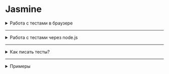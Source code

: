# Jasmine







<details>
  <summary>Работа с тестами в браузере</summary>

## Работа с тестами в браузере

### Установка

#### Если проект новый
- Скачай последний релиз библиотеки `Jasmine`. Перейди на [страницу с официальными релизами Jasmine](https://github.com/jasmine/jasmine/releases), под последней версией в разделе `Assets` найди ссылку следующего вида: `jasmine-standalone-x.x.x.zip` и кликни на неё. Скачается архив.
- Из архива извлеки папку `lib` в свой проект. Теперь ты можешь пользоваться библиотекой `Jasmine`.
- Создай папку `spec`, внутри можешь писать тесты. Подробнее о том как их писать смотри в разделе `Как писать тесты?` (ниже).
- Создай html-файл с любым названием, например (`SpecRunner.html`). 
- В этом файле тебе необходимо подключить `jasmine`, файлы, которые ты хочешь тестировать, файлы тестов из папки `spec`. Порядок, в котором ты подключаешь файлы в html очень важен. Каждый следующий подключенный файл видит только предыдущие.
Пример подключения всех необходимых файлов смотри в разделе `Примеры`.


#### Если в проекте уже есть lib/jasmine, spec, SpecRunner.html

Переходи к запуску тестов.


### Запуск тестов

Открой `SpecRunner.html` (название может быть другим, но оно обычно связано со словом `spec`) в браузере. Ты увидишь результат выполнения тестов. Зелёные точки - пройденные тесты; Красные крестики - проваленные тесты. 

</details>

----------------------------------------

<details>
 
<summary>Работа с тестами через node.js</summary>

## Работа с тестами через node.js

### Перед установкой
Убедись, что у тебя установлен `npx`. Если нет, то установи его командой `npm install -g npx` или `sudo npm install -g npx`.
<!-- изучи [мануал по npx](how-to-use-npx.md) -->


### Установка

- Если проект новый, то инициализируй файл `package.json` командой `npm init -y`
- Установи jasmine в devDependencies: `npm i -D jasmine`
- Инициализируй jasmine: `npx jasmine init`. Будет создана папка spec для тестов и конфигурационный файл `jasmine.json` внутри нее.

Готово.


### Запуск тестов

Для запуска тестов достаточно выполнить команду `npx jasmine` в терминале, находясь в корне своего проекта.


Подробнее смотри в [документации](https://jasmine.github.io/pages/docs_home.html).

</details>

----------------------------------------

<details>

<summary>Как писать тесты?</summary>

### Написание тестов

>Чтобы начать писать тесты, создай файл в папке `spec`. Название файла должно заканчиваться на `spec.js`. Пиши тесты внутри этого файла.

Основные методы Jasmine:
- *describe(description, specDefinitions)* - 
Создаёт группу тестов. Вызовы метода `describe` могут вкладываться друг в друга, что позволяет создавать подгруппы тестов.
-  *beforeEach(functionopt, timeoutopt)* - 
Метод, код внутри которого будет запускаться перед запуском каждого теста(`it`). Таким образом, тут можно задавать значения переменных, необходимые для тестов, подготавливать БД, и тд.
- *it(description, testFunctionopt, timeoutopt)*
Определяет тест(или spec). Тест должен содержать 1 или более вызовов метода `expect` (ожидания от работы вашего кода). Если все вызовы `expect` внутри `it` успешны - тесты пройдут, иначе выдадут ошибку.
- *expect(actual) → {matchers}*
Создаёт ожидание для теста. Например: `expect(sum(2,3)).toEqual(5)` - ожидается, что результат вызова метода `sum` с аргументами `2` и `3` будет равен `5`. То есть `2+3=5`.
*matchers* - то что ожидается (`toEqual(5)`, `toBeFalsy()`, `toBeUndefined()`, `toContain(2)` и тд). Больше [тут](https://jasmine.github.io/api/3.5/matchers.html).

Ближе познакомиться с методами можно в [документации](https://jasmine.github.io/api/3.5/global.html#describe). Также для быстрого старта может быть полезна [эта статья](https://habr.com/ru/post/167173/).

</details>

----------------------------------------

<details>

  <summary>Примеры</summary>

## Примеры

Пример файла `SpecRunner.html` для работы через браузер (обратите внимание на версию jasmine, ваша может отличаться):

```html
<!DOCTYPE html>
<html>
<head>
  <title>Jasmine Spec Runner</title>
  <link rel="shortcut icon" type="image/png" href="lib/jasmine-3.5.0/jasmine_favicon.png">
  <link rel="stylesheet" href="lib/jasmine-3.5.0/jasmine.css">
  <script src="lib/jasmine-3.5.0/jasmine.js"></script>
  <script src="lib/jasmine-3.5.0/jasmine-html.js"></script>
  <script src="lib/jasmine-3.5.0/boot.js"></script>
  <!-- include source files here... -->
  <script src="code.js"></script>
  <!-- include spec files here... -->
  <script src="spec/code-spec.js"></script>
</head>
<body>
</body>
</html>
```


Пример файла с тестами (`math-spec.js`):
```js
const operations = require('../operations.js');

describe('My operations testing', function() {
  describe('Simple operations', function() {
    it('sum', function() {
      expect(operations.sum(3, 2)).toEqual(5);
    });
  });
});

describe('Math object testing', function() {
  let someVariable;

  beforeEach(function() {
    someVariable = 'initial value needed for each test';
  });

  describe('Math constants', function() {
    it('PI', function() {
      expect(Math.PI).toBeGreaterThan(3.14);
      expect(Math.PI).toBeLessThan(3.15);
    });  
    it('E', function() {
      expect(Math.E).toBeCloseTo(2.718, 2);
    });
  });
  
  describe('Math methods', function() {
    it('pow(возведение в степень)', function() {
      expect(Math.pow(3, 2)).toEqual(9);
    });
  });
});
```

*Более подробный пример для node.js можно посмотреть, и даже склонировать к себе [ТУТ для браузера](../../../manuals-jasmine-web-example) и [ТУТ для node.js](../../../manuals-jasmine-node-example).*


</details>
